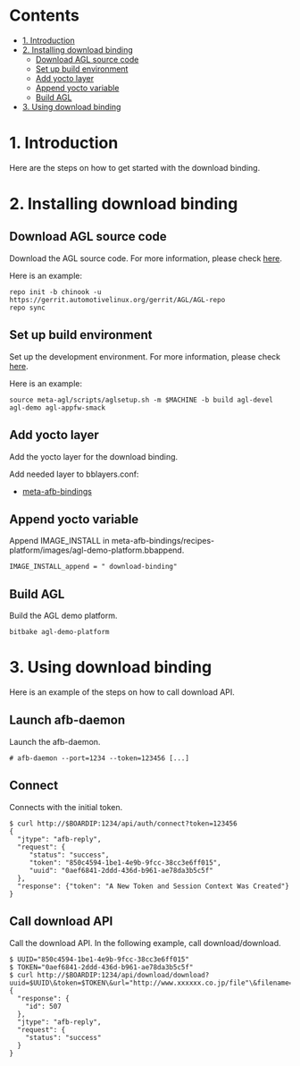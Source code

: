 [agl-source-code]: https://wiki.automotivelinux.org/agl-distro/source-code
[meta-afb-bindings]: https://github.com/nds-osk/meta-afb-bindings

# Contents

- [1. Introduction](#1-introduction)
- [2. Installing download binding](#2-installing-download-binding)
    - [Download AGL source code](#download-agl-source-code)
    - [Set up build environment](#set-up-build-environment)
    - [Add yocto layer](#add-yocto-layer)
    - [Append yocto variable](#append-yocto-variable)
    - [Build AGL](#build-agl)
- [3. Using download binding](#3-using-download-binding)


# 1. Introduction

Here are the steps on how to get started with the download binding.


# 2. Installing download binding

## Download AGL source code

Download the AGL source code.
For more information, please check [here][agl-source-code].

Here is an example:
```
repo init -b chinook -u https://gerrit.automotivelinux.org/gerrit/AGL/AGL-repo
repo sync
```

## Set up build environment

Set up the development environment.
For more information, please check [here][agl-source-code].

Here is an example:
```
source meta-agl/scripts/aglsetup.sh -m $MACHINE -b build agl-devel agl-demo agl-appfw-smack
```

## Add yocto layer
Add the yocto layer for the download binding.

Add needed layer to bblayers.conf:
- [meta-afb-bindings][meta-afb-bindings]

## Append yocto variable
Append IMAGE_INSTALL in meta-afb-bindings/recipes-platform/images/agl-demo-platform.bbappend.
```
IMAGE_INSTALL_append = " download-binding"
```

## Build AGL

Build the AGL demo platform.

```
bitbake agl-demo-platform
```


# 3. Using download binding

Here is an example of the steps on how to call download API.

## Launch afb-daemon

Launch the afb-daemon.

```
# afb-daemon --port=1234 --token=123456 [...]
```

## Connect

Connects with the initial token.

```
$ curl http://$BOARDIP:1234/api/auth/connect?token=123456
{
  "jtype": "afb-reply",
  "request": {
     "status": "success",
     "token": "850c4594-1be1-4e9b-9fcc-38cc3e6ff015",
     "uuid": "0aef6841-2ddd-436d-b961-ae78da3b5c5f"
  },
  "response": {"token": "A New Token and Session Context Was Created"}
}
```

## Call download API

Call the download API.
In the following example, call download/download.

```
$ UUID="850c4594-1be1-4e9b-9fcc-38cc3e6ff015"
$ TOKEN="0aef6841-2ddd-436d-b961-ae78da3b5c5f"
$ curl http://$BOARDIP:1234/api/download/download?uuid=$UUID\&token=$TOKEN\&url="http://www.xxxxxx.co.jp/file"\&filename="sample"
{
  "response": {
    "id": 507
  },
  "jtype": "afb-reply",
  "request": {
    "status": "success"
  }
}
```
